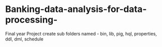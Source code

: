 # Banking-data-analysis-for-data-processing-
Final year Project 
create sub folders named - bin, lib, pig, hql, properties, ddl, dml, schedule
